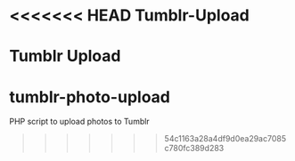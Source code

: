 <<<<<<< HEAD
Tumblr-Upload
=============

Tumblr Upload
=======
tumblr-photo-upload
===================

PHP script to upload photos to Tumblr
>>>>>>> 54c1163a28a4df9d0ea29ac7085c780fc389d283
